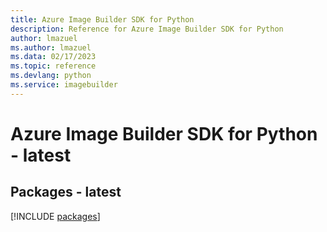 ```yaml
---
title: Azure Image Builder SDK for Python
description: Reference for Azure Image Builder SDK for Python
author: lmazuel
ms.author: lmazuel
ms.data: 02/17/2023
ms.topic: reference
ms.devlang: python
ms.service: imagebuilder
---
```

# Azure Image Builder SDK for Python - latest
## Packages - latest
[!INCLUDE [packages](image-builder-index.md)]